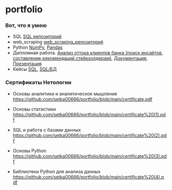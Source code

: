 # portfolio
### Вот, что я умею
- SQL [SQL репозиторий](https://github.com/setka00666/sql)
- web_scraping [web_scraping_репозиторий](https://github.com/setka00666/web_scraping)
- Python [NumPy](https://github.com/setka00666/Python_NumPy), [Pandas](https://github.com/setka00666/pandas)
- Дипломная работа. [Анализ оттока клиентов банка (поиск инсайтов, составление рекомендаций стейкхолдерам)](https://github.com/setka00666/diplom/tree/main), [Документация](https://docs.google.com/document/d/1YltJLJrbsPd4dDzztfHG99Mj0PNBowZXDAZOLG5cFDY/edit?usp=sharing), [Презентация](https://docs.google.com/presentation/d/1tlqzKDyryHD29f7jo7gXy0C37mKtGEfziqjUsHrT6GE/edit?usp=sharing)
- Кейсы [SQL](https://github.com/setka00666/SQL--), [SQL/БД](https://github.com/setka00666/SQL-)
### Сертификаты Нетологии

- Основы аналитики и аналитическое мышление https://github.com/setka00666/portfolio/blob/main/certificate.pdf

- Основы статистики  https://github.com/setka00666/portfolio/blob/main/certificate%20(1).pdf

- SQL и работа с базами данных https://github.com/setka00666/portfolio/blob/main/certificate%20(2).pdf

- Основы Python https://github.com/setka00666/portfolio/blob/main/certificate%20(3).pdf

- Библиотеки Python для анализа данных https://github.com/setka00666/portfolio/blob/main/certificate%20(4).pdf
